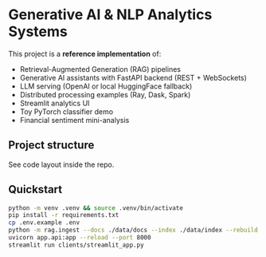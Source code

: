 # Generative AI & NLP Analytics Systems

This project is a **reference implementation** of:
- Retrieval-Augmented Generation (RAG) pipelines
- Generative AI assistants with FastAPI backend (REST + WebSockets)
- LLM serving (OpenAI or local HuggingFace fallback)
- Distributed processing examples (Ray, Dask, Spark)
- Streamlit analytics UI
- Toy PyTorch classifier demo
- Financial sentiment mini-analysis

## Project structure
See code layout inside the repo.

## Quickstart
```bash
python -m venv .venv && source .venv/bin/activate
pip install -r requirements.txt
cp .env.example .env
python -m rag.ingest --docs ./data/docs --index ./data/index --rebuild
uvicorn app.api:app --reload --port 8000
streamlit run clients/streamlit_app.py
```
